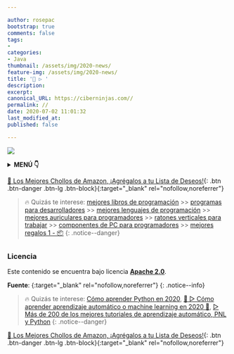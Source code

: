 ```yaml
---

author: rosepac
bootstrap: true
comments: false
tags:
- 
categories:
- Java
thumbnail: /assets/img/2020-news/
feature-img: /assets/img/2020-news/
title: '🚀 ▷ '
description: 
excerpt: 
canonical_URL: https://ciberninjas.com//
permalink: //
date: 2020-07-02 11:01:32
last_modified_at: 
published: false

---
```


![](/assets/img/ "")

<details>
<summary><strong>MENÚ 👇</strong><span><a name="menu"></a></span></summary>
<nav class="menu">
  <ol>
    <li><a href="/mejores-sistemas-operativos-para-hackear/"></a></li>
    <li><a href="/mejores-sistemas-operativos-para-hackear/"></a></li>
  </ol>
</nav>
</details>

[🛒 Los Mejores Chollos de Amazon, ¡Agrégalos a tu Lista de Deseos!](https://www.amazon.es/shop/cibercursos "Los Mejores Chollos de Amazon, Ofertas Flash, Black Monday y Amazon Prime Day"){: .btn .btn-danger .btn-lg .btn-block}{:target="_blank" rel="nofollow,noreferrer"}

> 🔥 Quizás te interese: [mejores libros de programación](/programar/) >> [programas para desarrolladores](/mejores-sistemas-operativos-para-hackear/) >> [mejores lenguajes de programación](/15-mejores-lenguajes-programacion/) >> [mejores auriculares para programadores](/auriculares-dise%C3%B1o/) >> [ratones verticales para trabajar](/teclados-ratones-dise%C3%B1o/) >> [componentes de PC para programadores](/ordenadores-componentes/) >> [mejores regalos 1 - 📦](/black-friday-amazon/)
{: .notice--danger}

## 

<!-- contenido -->

## 

<!-- contenido -->

### Licencia

Este contenido se encuentra bajo licencia **[Apache 2.0](https://es.wikipedia.org/wiki/Apache_License "Licencia Apache 2.0")**.

**Fuente**\: []( ""){:target="_blank" rel="nofollow,noreferrer"}
{: .notice--info}

> 🔥 Quizás te interese: [Cómo aprender Python en 2020](/python/), [🥇 ▷ Cómo aprender aprendizaje automático o machine learning en 2020 🤖](/que-aprender-sobre-machine-learning-2020/), [▷ Más de 200 de los mejores tutoriales de aprendizaje automático, PNL y Python](/aprendizaje-automatico-cursos-ingles/)
{: .notice--danger}

[🛒 Los Mejores Chollos de Amazon, ¡Agrégalos a tu Lista de Deseos!](https://www.amazon.es/shop/cibercursos "Los Mejores Chollos de Amazon, Ofertas Flash, Black Monday y Amazon Prime Day"){: .btn .btn-danger .btn-lg .btn-block}{:target="_blank" rel="nofollow,noreferrer"}